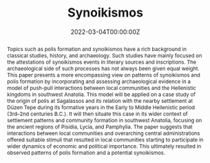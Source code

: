 ---
abstract:  Topics such as polis formation and synoikismos have a rich background in classical studies, history, and archaeology. Such studies have mainly focused on the attestations of synoikismos events in literary sources and inscriptions. The archaeological side of such processes has not always been given equal weight. This paper presents a more encompassing view on patterns of synoikismos and polis formation by incorporating and assessing archaeological evidence in a model of push-pull interactions between local communities and the Hellenistic kingdoms in southwest Anatolia. This model will be applied on a case study of the origin of polis at Sagalassos and its relation with the nearby settlement at Düzen Tepe during its formative years in the Early to Middle Hellenistic period (3rd–2nd centuries B.C.). It will then situate this case in its wider context of settlement patterns and community formation in southwest Anatolia, focusing on the ancient regions of Pisidia, Lycia, and Pamphylia. The paper suggests that interactions between local communities and overarching central administrations offered suitable stimuli that resulted in local communities starting to participate in wider dynamics of economic and political importance. This ultimately resulted in observed patterns of polis formation and a potential synoikismos.
authors:
- dries-metu
date: "2022-03-04T00:00:00Z"
doi: "https://doi.org/10.1086/719184"
featured: false
image:
  caption: 'Synoikismos and polis formation **Bulletin of the American Society of Overseas Research**'
  focal_point: ""
  preview_only: false
projects: []
publication: '*Bulletin of the American Society of Overseas Research*'
publication_short: ""
publication_types:
- "2"
publishDate: "2019-12-01T00:00:00Z"
summary: In this paper we discuss the evidence of synoikismos as a driver for polis formation in southwest Anatolia and its potential role in the urban transformation of Sagalassos during the Hellenistic period.
tags:
- Polis
- Community formation
- Sagalassos
- Anatolia
title: Synoikismos
url_code: ""
url_dataset: ""
url_pdf: ""
url_poster: ""
url_project: ""
url_slides: ""
url_source: ""
url_video: ""
---